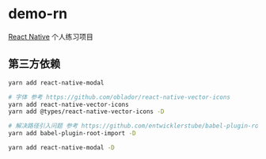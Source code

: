 # demo-rn

[React Native](https://reactnative.cn/docs/getting-started) 个人练习项目

## 第三方依赖

```bash
yarn add react-native-modal

# 字体 参考 https://github.com/oblador/react-native-vector-icons
yarn add react-native-vector-icons
yarn add @types/react-native-vector-icons -D

# 解决路径引入问题 参考 https://github.com/entwicklerstube/babel-plugin-root-import
yarn add babel-plugin-root-import -D

yarn add react-native-modal -D
```
